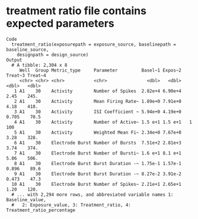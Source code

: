 # treatment ratio file contains expected parameters

    Code
      treatment_ratio(exposurepath = exposure_source, baselinepath = baseline_source,
        designpath = design_source)
    Output
      # A tibble: 2,304 x 8
         Well  Group Metric_type     Parameter         Basel~1 Expos~2 Treat~3 Treat~4
         <chr> <chr> <chr>           <chr>               <dbl>   <dbl>   <dbl>   <dbl>
       1 A1    30    Activity        Number of Spikes  2.82e+4 6.90e+4   2.45    245. 
       2 A1    30    Activity        Mean Firing Rate~ 1.89e+0 7.91e+0   4.18    418. 
       3 A1    30    Activity        ISI Coefficient ~ 5.94e+0 4.19e+0   0.705    70.5
       4 A1    30    Activity        Number of Active~ 1.5 e+1 1.5 e+1   1       100  
       5 A1    30    Activity        Weighted Mean Fi~ 2.34e+0 7.67e+0   3.28    328. 
       6 A1    30    Electrode Burst Number of Bursts  7.51e+2 2.81e+3   3.74    374. 
       7 A1    30    Electrode Burst Number of Bursti~ 1.6 e+1 8.1 e+1   5.06    506. 
       8 A1    30    Electrode Burst Burst Duration -~ 1.75e-1 1.57e-1   0.896    89.6
       9 A1    30    Electrode Burst Burst Duration -~ 8.27e-2 3.91e-2   0.473    47.3
      10 A1    30    Electrode Burst Number of Spikes~ 2.21e+1 2.65e+1   1.20    120. 
      # ... with 2,294 more rows, and abbreviated variable names 1: Baseline_value,
      #   2: Exposure_value, 3: Treatment_ratio, 4: Treatment_ratio_percentage

